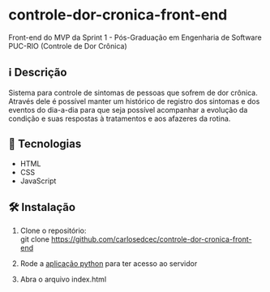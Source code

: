 # controle-dor-cronica-front-end
Front-end do MVP da Sprint 1 - Pós-Graduação em Engenharia de Software PUC-RIO (Controle de Dor Crônica)

## ℹ️ Descrição

Sistema para controle de sintomas de pessoas que sofrem de dor crônica. Através dele é possível manter um histórico de registro dos sintomas e dos eventos do dia-a-dia para que seja possível acompanhar a evolução da condição e suas respostas à tratamentos e aos afazeres da rotina.

## 🚀 Tecnologias

- HTML
- CSS
- JavaScript

## 🛠️ Instalação

1. Clone o repositório:<br>
git clone https://github.com/carlosedcec/controle-dor-cronica-front-end

2. Rode a [aplicação python](https://github.com/carlosedcec/controle-dor-cronica-back-end) para ter acesso ao servidor

3. Abra o arquivo index.html
